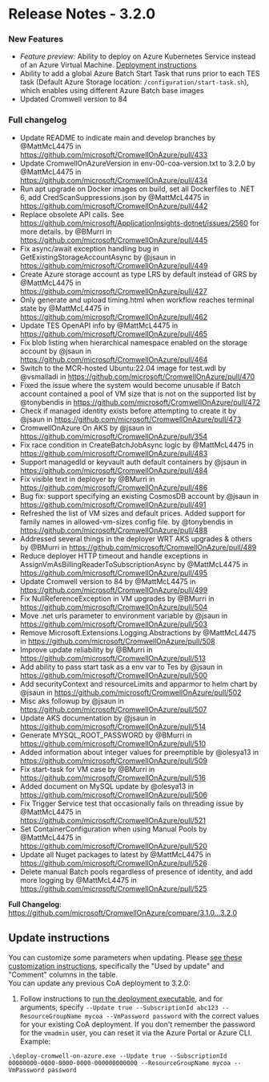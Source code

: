 ﻿# Release Notes - 3.2.0

### New Features
* *Feature preview:* Ability to deploy on Azure Kubernetes Service instead of an Azure Virtual Machine. [Deployment instructions](https://github.com/microsoft/CromwellOnAzure/blob/develop/docs/coa-aks.md)
* Ability to add a global Azure Batch Start Task that runs prior to each TES task (Default Azure Storage location: `/configuration/start-task.sh`), which enables using different Azure Batch base images 
* Updated Cromwell version to 84

### Full changelog

* Update README to indicate main and develop branches by @MattMcL4475 in https://github.com/microsoft/CromwellOnAzure/pull/433
* Update ﻿CromwellOnAzureVersion in env-00-coa-version.txt to 3.2.0 by @MattMcL4475 in https://github.com/microsoft/CromwellOnAzure/pull/434
* Run apt upgrade on Docker images on build, set all Dockerfiles to .NET 6, add CredScanSuppressions.json by @MattMcL4475 in https://github.com/microsoft/CromwellOnAzure/pull/442
* Replace obsolete API calls. See https://github.com/microsoft/ApplicationInsights-dotnet/issues/2560 for more details. by @BMurri in https://github.com/microsoft/CromwellOnAzure/pull/445
* Fix async/await exception handling bug in GetExistingStorageAccountAsync by @jsaun in https://github.com/microsoft/CromwellOnAzure/pull/449
* Create Azure storage account as type LRS by default instead of GRS by @MattMcL4475 in https://github.com/microsoft/CromwellOnAzure/pull/427
* Only generate and upload timing.html when workflow reaches terminal state by @MattMcL4475 in https://github.com/microsoft/CromwellOnAzure/pull/462
* Update TES OpenAPI info by @MattMcL4475 in https://github.com/microsoft/CromwellOnAzure/pull/465
* Fix blob listing when hierarchical namespace enabled on the storage account by @jsaun in https://github.com/microsoft/CromwellOnAzure/pull/464
* Switch to the MCR-hosted Ubuntu:22.04 image for test.wdl by @vsmalladi in https://github.com/microsoft/CromwellOnAzure/pull/470
* Fixed the issue where the system would become unusable if Batch account contained a pool of VM size that is not on the supported list by @tonybendis in https://github.com/microsoft/CromwellOnAzure/pull/472
* Check if managed identity exists before attempting to create it by @jsaun in https://github.com/microsoft/CromwellOnAzure/pull/473
* CromwellOnAzure On AKS by @jsaun in https://github.com/microsoft/CromwellOnAzure/pull/354
* Fix race condition in CreateBatchJobAsync logic by @MattMcL4475 in https://github.com/microsoft/CromwellOnAzure/pull/483
* Support managedId or keyvault auth default containers by @jsaun in https://github.com/microsoft/CromwellOnAzure/pull/484
* Fix visible text in deployer by @BMurri in https://github.com/microsoft/CromwellOnAzure/pull/486
* Bug fix: support specifying an existing CosmosDB account by @jsaun in https://github.com/microsoft/CromwellOnAzure/pull/491
* Refreshed the list of VM sizes and default prices. Added support for family names in allowed-vm-sizes config file. by @tonybendis in https://github.com/microsoft/CromwellOnAzure/pull/488
* Addressed several things in the deployer WRT AKS upgrades & others by @BMurri in https://github.com/microsoft/CromwellOnAzure/pull/489
* Reduce deployer HTTP timeout and handle exceptions in AssignVmAsBillingReaderToSubscriptionAsync by @MattMcL4475 in https://github.com/microsoft/CromwellOnAzure/pull/495
* Update Cromwell version to 84 by @MattMcL4475 in https://github.com/microsoft/CromwellOnAzure/pull/499
* Fix NullReferenceException in VM upgrades by @BMurri in https://github.com/microsoft/CromwellOnAzure/pull/504
* Move .net urls parameter to environment variable by @jsaun in https://github.com/microsoft/CromwellOnAzure/pull/503
* Remove Microsoft.Extensions.Logging.Abstractions by @MattMcL4475 in https://github.com/microsoft/CromwellOnAzure/pull/508
* Improve update reliability by @BMurri in https://github.com/microsoft/CromwellOnAzure/pull/513
* Add ability to pass start task as a env var to Tes by @jsaun in https://github.com/microsoft/CromwellOnAzure/pull/500
* Add securityContext and resourceLimits and apparmor to helm chart  by @jsaun in https://github.com/microsoft/CromwellOnAzure/pull/502
* Misc aks followup by @jsaun in https://github.com/microsoft/CromwellOnAzure/pull/507
* Update AKS documentation by @jsaun in https://github.com/microsoft/CromwellOnAzure/pull/514
* Generate MYSQL_ROOT_PASSWORD by @BMurri in https://github.com/microsoft/CromwellOnAzure/pull/510
* Added information about integer values for preemptible by @olesya13 in https://github.com/microsoft/CromwellOnAzure/pull/509
* Fix start-task for VM case by @BMurri in https://github.com/microsoft/CromwellOnAzure/pull/516
* Added document on MySQL update by @olesya13 in https://github.com/microsoft/CromwellOnAzure/pull/506
* Fix Trigger Service test that occasionally fails on threading issue by @MattMcL4475 in https://github.com/microsoft/CromwellOnAzure/pull/521
* Set ContainerConfiguration when using Manual Pools by @MattMcL4475 in https://github.com/microsoft/CromwellOnAzure/pull/520
* Update all Nuget packages to latest by @MattMcL4475 in https://github.com/microsoft/CromwellOnAzure/pull/526
* Delete manual Batch pools regardless of presence of identity, and add more logging by @MattMcL4475 in https://github.com/microsoft/CromwellOnAzure/pull/525

**Full Changelog**: https://github.com/microsoft/CromwellOnAzure/compare/3.1.0...3.2.0

## Update instructions
You can customize some parameters when updating. Please [see these customization instructions](docs/troubleshooting-guide.md/#Customize-your-Cromwell-on-Azure-deployment), specifically the "Used by update" and "Comment" columns in the table.<br/>
You can update any previous CoA deployment to 3.2.0:
1. Follow instructions to [run the deployment executable](https://github.com/microsoft/CromwellOnAzure#run-the-deployment-executable), and for arguments, specify `--Update true --SubscriptionId abc123 --ResourceGroupName mycoa --VmPassword password` with the correct values for your existing CoA deployment. If you don't remember the password for the `vmadmin` user, you can reset it via the Azure Portal or Azure CLI.  Example:<br/>
 
`.\deploy-cromwell-on-azure.exe --Update true --SubscriptionId 00000000-0000-0000-0000-000000000000 --ResourceGroupName mycoa --VmPassword password`